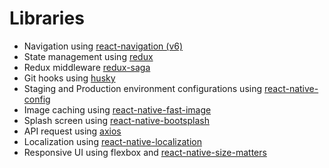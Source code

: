 # Libraries

- Navigation using [react-navigation (v6)](https://reactnavigation.org/)
- State management using [redux](https://redux.js.org/)
- Redux middleware [redux-saga](https://redux-saga.js.org/)
- Git hooks using [husky](https://typicode.github.io/husky/#/)
- Staging and Production environment configurations using [react-native-config](https://github.com/luggit/react-native-config)
- Image caching using [react-native-fast-image](https://github.com/DylanVann/react-native-fast-image)
- Splash screen using [react-native-bootsplash](https://github.com/zoontek/react-native-bootsplash)
- API request using [axios](https://github.com/axios/axios)
- Localization using [react-native-localization](https://github.com/stefalda/ReactNativeLocalization)
- Responsive UI using flexbox and [react-native-size-matters](https://github.com/nirsky/react-native-size-matters)